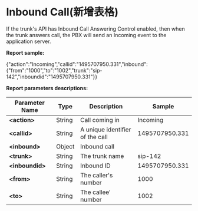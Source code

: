 # Inbound Call\(新增表格\)

If the trunk's API has Inbound Call Answering Control enabled, then when the trunk answers call, the PBX will send an Incoming event to the application server.

**Report sample:**

{"action":"Incoming","callid":"1495707950.331","inbound":{"from":"1000","to":"1002","trunk":"sip-142","inboundid":"1495707950.331"}}

**Report parameters descriptions:**

| **Parameter Name** | **Type** | **Description** | **Sample** |
| --- | --- | --- | --- |
| **&lt;action&gt;** | String | Call coming in | Incoming |
| **&lt;callid&gt;** | String | A unique identifier of the call | 1495707950.331 |
| **&lt;inbound&gt;** | Object | Inbound call |  |
| **&lt;trunk&gt;** | String | The trunk name | sip-142 |
| **&lt;inboundid&gt;** | String | Inbound ID | 1495707950.331 |
| **&lt;from&gt;** | String | The caller's number | 1000 |
| **&lt;to&gt;** | String | The callee' number | 1002 |



